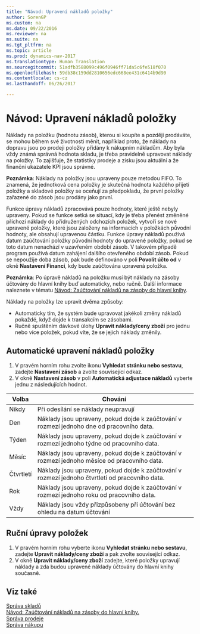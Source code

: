 ```yaml
---
title: "Návod: Upravení nákladů položky"
author: SorenGP
ms.custom: na
ms.date: 09/22/2016
ms.reviewer: na
ms.suite: na
ms.tgt_pltfrm: na
ms.topic: article
ms.prod: dynamics-nav-2017
ms.translationtype: Human Translation
ms.sourcegitcommit: 51adfb3588099c496f0946ff71da5c6fe518f070
ms.openlocfilehash: 59db38c159dd2810656edc668ee431c6414b9d90
ms.contentlocale: cs-cz
ms.lasthandoff: 06/26/2017

---
```


# <a name="how-to-adjust-item-costs"></a>Návod: Upravení nákladů položky   
Náklady na položku (hodnotu zásob), kterou si koupíte a později prodáváte, se mohou během své životnosti měnit, například proto, že náklady na dopravu jsou po prodeji položky přidány k nákupním nákladům. Aby byla vždy známá správná hodnota skladu, je třeba pravidelně upravovat náklady na položky.
To zajišťuje, že statistiky prodeje a zisku jsou aktuální a že finanční ukazatele KPI jsou správné.

**Poznámka**: Náklady na položky jsou upraveny pouze metodou FIFO. To znamená, že jednotková cena položky je skutečná hodnota každého přijetí položky a skladové položky se oceňují za předpokladu, že první položky zařazené do zásob jsou prodány jako první.

Funkce úpravy nákladů zpracovává pouze hodnoty, které ještě nebyly upraveny. Pokud se funkce setká se situací, kdy je třeba přenést změněné příchozí náklady do přidružených odchozích položek, vytvoří se nové upravené položky, které jsou založeny na informacích v položkách původní hodnoty, ale obsahují upravenou částku. Funkce úpravy nákladů používá datum zaúčtování položky původní hodnoty do upravené položky, pokud se toto datum nenachází v uzavřeném období zásob. V takovém případě program používá datum zahájení dalšího otevřeného období zásob. Pokud se nepoužije doba zásob, pak bude definováno v poli **Povolit účto od** v okně **Nastavení Financí**, kdy bude zaúčtována upravená položka.

**Poznámka**: Po úpravě nákladů na položku musí být náklady na zásoby účtovány do hlavní knihy buď automaticky, nebo ručně. Další informace naleznete v tématu [Návod: Zaúčtování nákladů na zásoby do hlavní knihy](inventory-how-post-inventory-cost-gl.md).

Náklady na položky lze upravit dvěma způsoby:
 - Automaticky tím, že systém bude upravovat jakékoli změny nákladů pokaždé, když dojde k transakcím se zásobami.
 - Ručně spuštěním dávkové úlohy **Upravit náklady/ceny zboží** pro jednu nebo více položek, pokud víte, že se jejich náklady změnily.  

## <a name="to-adjust-item-costs-automatically"></a>Automatické upravení nákladů položky
1. V pravém horním rohu zvolte ikonu **Vyhledat stránku nebo sestavu**, zadejte **Nastavení zásob** a zvolte související odkaz.
2. V okně **Nastavení zásob** v poli **Automatická adjustace nákladů** vyberte jednu z následujících hodnot.

|Volba |Chování |
|-------|---------|
|Nikdy|Při odesílání se náklady neupravují|
|Den|Náklady jsou upraveny, pokud dojde k zaúčtování v rozmezí jednoho dne od pracovního data.|
|Týden|Náklady jsou upraveny, pokud dojde k zaúčtování v rozmezí jednoho týdne od pracovního data.|
|Měsíc|Náklady jsou upraveny, pokud dojde k zaúčtování v rozmezí jednoho měsíce od pracovního data.|
|Čtvrtletí|Náklady jsou upraveny, pokud dojde k zaúčtování v rozmezí jednoho čtvrtletí od pracovního data.|
|Rok|Náklady jsou upraveny, pokud dojde k zaúčtování v rozmezí jednoho roku od pracovního data.|
|Vždy|Náklady jsou vždy přizpůsobeny při účtování bez ohledu na datum účtování|

## <a name="to-adjust-item-costs-manually"></a>Ruční úpravy položek
1. V pravém horním rohu vyberte ikonu **Vyhledat stránku nebo sestavu**, zadejte **Upravit náklady/ceny zboží** a pak zvolte související odkaz.
2. V okně **Upravit náklady/ceny zboží** zadejte, které položky upravují náklady a zda budou upravené náklady účtovány do hlavní knihy současně.

## <a name="see-also"></a>Viz také
[Správa skladů](inventory-manage-inventory.md)  
[Návod: Zaúčtování nákladů na zásoby do hlavní knihy.](inventory-how-post-inventory-cost-gl.md)  
[Správa prodeje](sales-manage-sales.md)  
[Správa nákupu](purchasing-manage-purchasing.md)

